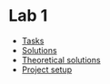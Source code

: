 # Lab 1

* [Tasks](https://colab.research.google.com/drive/1j1HFe_ArzR-HMBEb-vE7zBQx56qtbzNf?usp=sharing#scrollTo=5p8yjJE18OyV)
* [Solutions](./solutions.ipynb)
* [Theoretical solutions](https://www.mathcha.io/editor/KvDNQSGkSK6H6gsrNMwnEsvEQzPOh3VBj0MTVqPlP4)
* [Project setup](https://github.com/br4ch1st0chr0n3/F21Meh/wiki#project-setup)